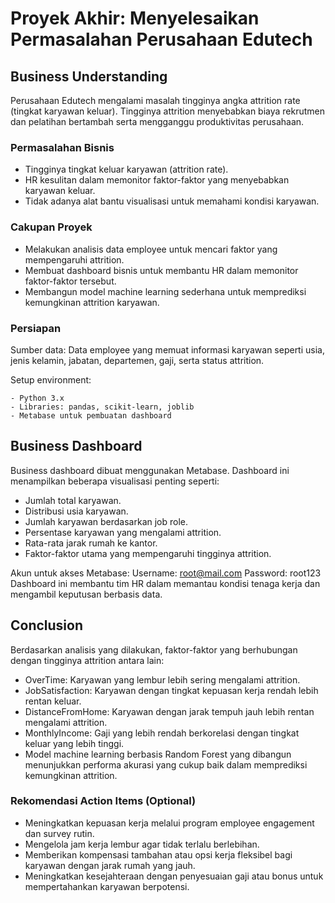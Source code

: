 # Proyek Akhir: Menyelesaikan Permasalahan Perusahaan Edutech

## Business Understanding
Perusahaan Edutech mengalami masalah tingginya angka attrition rate (tingkat karyawan keluar).
Tingginya attrition menyebabkan biaya rekrutmen dan pelatihan bertambah serta mengganggu produktivitas perusahaan.

### Permasalahan Bisnis

- Tingginya tingkat keluar karyawan (attrition rate).
- HR kesulitan dalam memonitor faktor-faktor yang menyebabkan karyawan keluar.
- Tidak adanya alat bantu visualisasi untuk memahami kondisi karyawan.

### Cakupan Proyek
- Melakukan analisis data employee untuk mencari faktor yang mempengaruhi attrition.
- Membuat dashboard bisnis untuk membantu HR dalam memonitor faktor-faktor tersebut.
- Membangun model machine learning sederhana untuk memprediksi kemungkinan attrition karyawan.

### Persiapan

Sumber data: Data employee yang memuat informasi karyawan seperti usia, jenis kelamin, jabatan, departemen, gaji, serta status attrition.

Setup environment:
```
- Python 3.x
- Libraries: pandas, scikit-learn, joblib
- Metabase untuk pembuatan dashboard
```

## Business Dashboard

Business dashboard dibuat menggunakan Metabase.
Dashboard ini menampilkan beberapa visualisasi penting seperti:
- Jumlah total karyawan.
- Distribusi usia karyawan.
- Jumlah karyawan berdasarkan job role.
- Persentase karyawan yang mengalami attrition.
- Rata-rata jarak rumah ke kantor.
- Faktor-faktor utama yang mempengaruhi tingginya attrition.

Akun untuk akses Metabase:
Username: root@mail.com
Password: root123
Dashboard ini membantu tim HR dalam memantau kondisi tenaga kerja dan mengambil keputusan berbasis data.
  
## Conclusion
Berdasarkan analisis yang dilakukan, faktor-faktor yang berhubungan dengan tingginya attrition antara lain:
- OverTime: Karyawan yang lembur lebih sering mengalami attrition.
- JobSatisfaction: Karyawan dengan tingkat kepuasan kerja rendah lebih rentan keluar.
- DistanceFromHome: Karyawan dengan jarak tempuh jauh lebih rentan mengalami attrition.
- MonthlyIncome: Gaji yang lebih rendah berkorelasi dengan tingkat keluar yang lebih tinggi.
- Model machine learning berbasis Random Forest yang dibangun menunjukkan performa akurasi yang cukup baik dalam memprediksi kemungkinan attrition.

### Rekomendasi Action Items (Optional)

- Meningkatkan kepuasan kerja melalui program employee engagement dan survey rutin.
- Mengelola jam kerja lembur agar tidak terlalu berlebihan.
- Memberikan kompensasi tambahan atau opsi kerja fleksibel bagi karyawan dengan jarak rumah yang jauh.
- Meningkatkan kesejahteraan dengan penyesuaian gaji atau bonus untuk mempertahankan karyawan berpotensi.
